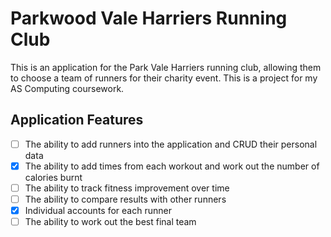 Parkwood Vale Harriers Running Club
===============================
This is an application for the Park Vale Harriers running club,
allowing them to choose a team of runners for their charity event. This is a project for my AS Computing coursework.

Application Features
---------------------
- [ ] The ability to add runners into the application and CRUD their personal data
- [X] The ability to add times from each workout and work out the number of calories burnt
- [ ] The ability to track fitness improvement over time
- [ ] The ability to compare results with other runners
- [X] Individual accounts for each runner
- [ ] The ability to work out the best final team
